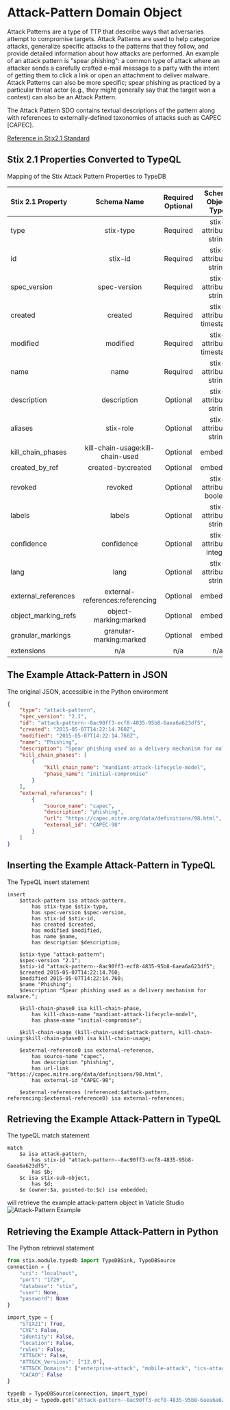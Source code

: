 # Attack-Pattern Domain Object

Attack Patterns are a type of TTP that describe ways that adversaries attempt to compromise targets. Attack Patterns are used to help categorize attacks, generalize specific attacks to the patterns that they follow, and provide detailed information about how attacks are performed. An example of an attack pattern is "spear phishing": a common type of attack where an attacker sends a carefully crafted e-mail message to a party with the intent of getting them to click a link or open an attachment to deliver malware. Attack Patterns can also be more specific; spear phishing as practiced by a particular threat actor (e.g., they might generally say that the target won a contest) can also be an Attack Pattern.

The Attack Pattern SDO contains textual descriptions of the pattern along with references to externally-defined taxonomies of attacks such as CAPEC [CAPEC].

[Reference in Stix2.1 Standard](https://docs.oasis-open.org/cti/stix/v2.1/os/stix-v2.1-os.html#_axjijf603msy)
## Stix 2.1 Properties Converted to TypeQL
Mapping of the Stix Attack Pattern Properties to TypeDB

|  Stix 2.1 Property    |           Schema Name             | Required  Optional  |      Schema Object  Type | Schema Parent  |
|:--------------------|:--------------------------------:|:------------------:|:------------------------:|:-------------:|
|  type                 |            stix-type              |      Required       |  stix-attribute-string    |   attribute    |
|  id                   |             stix-id               |      Required       |  stix-attribute-string    |   attribute    |
|  spec_version         |           spec-version            |      Required       |  stix-attribute-string    |   attribute    |
|  created              |             created               |      Required       | stix-attribute-timestamp  |   attribute    |
|  modified             |             modified              |      Required       | stix-attribute-timestamp  |   attribute    |
|  name                 |               name                |      Required       |  stix-attribute-string    |   attribute    |
|  description          |           description             |      Optional       |  stix-attribute-string    |   attribute    |
|  aliases              |            stix-role              |      Optional       |  stix-attribute-string    |   attribute    |
|  kill_chain_phases    | kill-chain-usage:kill-chain-used  |      Optional       |   embedded     |relation |
|  created_by_ref       |        created-by:created         |      Optional       |   embedded     |relation |
|  revoked              |             revoked               |      Optional       |  stix-attribute-boolean   |   attribute    |
|  labels               |              labels               |      Optional       |  stix-attribute-string    |   attribute    |
|  confidence           |            confidence             |      Optional       |  stix-attribute-integer   |   attribute    |
|  lang                 |               lang                |      Optional       |  stix-attribute-string    |   attribute    |
|  external_references  | external-references:referencing   |      Optional       |   embedded     |relation |
|  object_marking_refs  |      object-marking:marked        |      Optional       |   embedded     |relation |
|  granular_markings    |     granular-marking:marked       |      Optional       |   embedded     |relation |
|  extensions           |               n/a                 |        n/a          |           n/a             |      n/a       |

## The Example Attack-Pattern in JSON
The original JSON, accessible in the Python environment
```json
{
    "type": "attack-pattern",
    "spec_version": "2.1",
    "id": "attack-pattern--8ac90ff3-ecf8-4835-95b8-6aea6a623df5",
    "created": "2015-05-07T14:22:14.760Z",
    "modified": "2015-05-07T14:22:14.760Z",
    "name": "Phishing",
    "description": "Spear phishing used as a delivery mechanism for malware.",
    "kill_chain_phases": [
        {
            "kill_chain_name": "mandiant-attack-lifecycle-model",
            "phase_name": "initial-compromise"
        }
    ],
    "external_references": [
        {
            "source_name": "capec",
            "description": "phishing",
            "url": "https://capec.mitre.org/data/definitions/98.html",
            "external_id": "CAPEC-98"
        }
    ]
}
```


## Inserting the Example Attack-Pattern in TypeQL
The TypeQL insert statement
```typeql
insert 
    $attack-pattern isa attack-pattern,
        has stix-type $stix-type,
        has spec-version $spec-version,
        has stix-id $stix-id,
        has created $created,
        has modified $modified,
        has name $name,
        has description $description;
    
    $stix-type "attack-pattern";
    $spec-version "2.1";
    $stix-id "attack-pattern--8ac90ff3-ecf8-4835-95b8-6aea6a623df5";
    $created 2015-05-07T14:22:14.760;
    $modified 2015-05-07T14:22:14.760;
    $name "Phishing";
    $description "Spear phishing used as a delivery mechanism for malware.";
    
    $kill-chain-phase0 isa kill-chain-phase,
        has kill-chain-name "mandiant-attack-lifecycle-model",
        has phase-name "initial-compromise";
    
    $kill-chain-usage (kill-chain-used:$attack-pattern, kill-chain-using:$kill-chain-phase0) isa kill-chain-usage;
    
    $external-reference0 isa external-reference,
        has source-name "capec",
        has description "phishing",
        has url-link "https://capec.mitre.org/data/definitions/98.html",
        has external-id "CAPEC-98";
    
    $external-references (referenced:$attack-pattern, referencing:$external-reference0) isa external-references;
```

## Retrieving the Example Attack-Pattern in TypeQL
The typeQL match statement

```typeql
match
    $a isa attack-pattern,
        has stix-id "attack-pattern--8ac90ff3-ecf8-4835-95b8-6aea6a623df5",
        has $b;
    $c isa stix-sub-object,
        has $d;
    $e (owner:$a, pointed-to:$c) isa embedded;
```


will retrieve the example attack-pattern object in Vaticle Studio
![Attack-Pattern Example](C:\Users\brett\PycharmProjects\Stix-ORM\docs\sdo\img\attack-pattern.png)

## Retrieving the Example Attack-Pattern  in Python
The Python retrieval statement

```python
from stix.module.typedb import TypeDBSink, TypeDBSource
connection = {
    "uri": "localhost",
    "port": "1729",
    "database": "stix",
    "user": None,
    "password": None
}

import_type = {
    "STIX21": True,
    "CVE": False,
    "identity": False,
    "location": False,
    "rules": False,
    "ATT&CK": False,
    "ATT&CK_Versions": ["12.0"],
    "ATT&CK_Domains": ["enterprise-attack", "mobile-attack", "ics-attack"],
    "CACAO": False
}

typedb = TypeDBSource(connection, import_type)
stix_obj = typedb.get("attack-pattern--8ac90ff3-ecf8-4835-95b8-6aea6a623df5")
```

